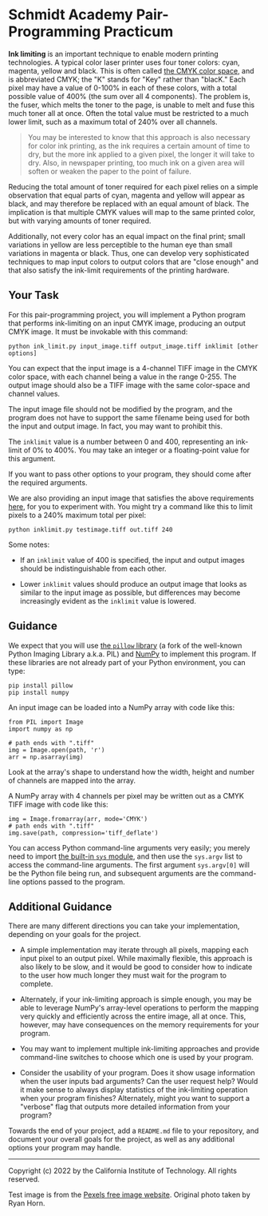 Schmidt Academy Pair-Programming Practicum
==========================================

**Ink limiting** is an important technique to enable modern printing
technologies.  A typical color laser printer uses four toner colors:  cyan,
magenta, yellow and black.  This is often called
[the CMYK color space](https://en.wikipedia.org/wiki/CMYK_color_model), and is
abbreviated CMYK; the "K" stands for "Key" rather than "blacK."  Each pixel may
have a value of 0-100% in each of these colors, with a total possible value of
400% (the sum over all 4 components).  The problem is, the fuser, which melts
the toner to the page, is unable to melt and fuse this much toner all at once.
Often the total value must be restricted to a much lower limit, such as a
maximum total of 240% over all channels.

> You may be interested to know that this approach is also necessary for color
> ink printing, as the ink requires a certain amount of time to dry, but the
> more ink applied to a given pixel, the longer it will take to dry.  Also, in
> newspaper printing, too much ink on a given area will soften or weaken the
> paper to the point of failure.

Reducing the total amount of toner required for each pixel relies on a simple
observation that equal parts of cyan, magenta and yellow will appear as black,
and may therefore be replaced with an equal amount of black.  The implication
is that multiple CMYK values will map to the same printed color, but with
varying amounts of toner required.

Additionally, not every color has an equal impact on the final print; small
variations in yellow are less perceptible to the human eye than small variations
in magenta or black.  Thus, one can develop very sophisticated techniques to
map input colors to output colors that are "close enough" and that also satisfy
the ink-limit requirements of the printing hardware.

Your Task
---------

For this pair-programming project, you will implement a Python program that
performs ink-limiting on an input CMYK image, producing an output CMYK image.
It must be invokable with this command:

    python ink_limit.py input_image.tiff output_image.tiff inklimit [other options]

You can expect that the input image is a 4-channel TIFF image in the CMYK color
space, with each channel being a value in the range 0-255.  The output image
should also be a TIFF image with the same color-space and channel values.

The input image file should not be modified by the program, and the program
does not have to support the same filename being used for both the input and
output image.  In fact, you may want to prohibit this.

The `inklimit` value is a number between 0 and 400, representing an ink-limit of
0% to 400%.  You may take an integer or a floating-point value for this
argument.

If you want to pass other options to your program, they should come after the
required arguments.

We are also providing an input image that satisfies the above requirements
[here](testimage.tiff), for you to experiment with.  You might try a
command like this to limit pixels to a 240% maximum total per pixel:

    python inklimit.py testimage.tiff out.tiff 240

Some notes:

*   If an `inklimit` value of 400 is specified, the input and output images
    should be indistinguishable from each other.

*   Lower `inklimit` values should produce an output image that looks as
    similar to the input image as possible, but differences may become
    increasingly evident as the `inklimit` value is lowered.

Guidance
--------

We expect that you will use [the `pillow` library](https://pillow.readthedocs.io/en/stable/)
(a fork of the well-known Python Imaging Library a.k.a. PIL) and
[NumPy](https://numpy.org/) to implement this program.  If these libraries are
not already part of your Python environment, you can type:

    pip install pillow
    pip install numpy

An input image can be loaded into a NumPy array with code like this:

    from PIL import Image
    import numpy as np

    # path ends with ".tiff"
    img = Image.open(path, 'r')
    arr = np.asarray(img)

Look at the array's shape to understand how the width, height and number of
channels are mapped into the array.

A NumPy array with 4 channels per pixel may be written out as a CMYK TIFF image
with code like this:

    img = Image.fromarray(arr, mode='CMYK')
    # path ends with ".tiff"
    img.save(path, compression='tiff_deflate')

You can access Python command-line arguments very easily; you merely need to
import [the built-in `sys` module](https://docs.python.org/3/library/sys.html),
and then use the `sys.argv` list to access the command-line arguments.  The
first argument `sys.argv[0]` will be the Python file being run, and subsequent
arguments are the command-line options passed to the program.

Additional Guidance
-------------------

There are many different directions you can take your implementation, depending
on your goals for the project.

*   A simple implementation may iterate through all pixels, mapping each input
    pixel to an output pixel.  While maximally flexible, this approach is also
    likely to be slow, and it would be good to consider how to indicate to the
    user how much longer they must wait for the program to complete.

*   Alternately, if your ink-limiting approach is simple enough, you may be
    able to leverage NumPy's array-level operations to perform the mapping
    very quickly and efficiently across the entire image, all at once.  This,
    however, may have consequences on the memory requirements for your program.

*   You may want to implement multiple ink-limiting approaches and provide
    command-line switches to choose which one is used by your program.

*   Consider the usability of your program.  Does it show usage information
    when the user inputs bad arguments?  Can the user request help?  Would it
    make sense to always display statistics of the ink-limiting operation
    when your program finishes?  Alternately, might you want to support a
    "verbose" flag that outputs more detailed information from your program?

Towards the end of your project, add a `README.md` file to your repository,
and document your overall goals for the project, as well as any additional
options your program may handle.

----

Copyright (c) 2022 by the California Institute of Technology.
All rights reserved.

Test image is from the [Pexels free image website](https://www.pexels.com/photo/cup-of-coffee-on-a-wooden-table-2318005/).  Original photo taken by Ryan Horn.

